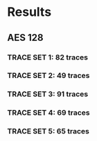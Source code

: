 # Results

## AES 128
### TRACE SET 1: 82 traces
### TRACE SET 2: 49 traces
### TRACE SET 3: 91 traces
### TRACE SET 4: 69 traces
### TRACE SET 5: 65 traces
